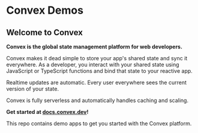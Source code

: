 
# Convex Demos

## Welcome to Convex

**Convex is the global state management platform for web developers.**

Convex makes it dead simple to store your app's shared state and sync it
everywhere. As a developer, you interact with your shared state using JavaScript
or TypeScript functions and bind that state to your reactive app.

Realtime updates are automatic. Every user everywhere sees the current version
of your state.

Convex is fully serverless and automatically handles caching and scaling.

**Get started at [docs.convex.dev](https://docs.convex.dev)!**

This repo contains demo apps to get you started with the Convex platform.
